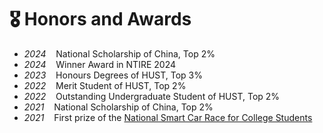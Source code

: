 # 🎖 Honors and Awards

- *2024* &nbsp;&nbsp; National Scholarship of China, Top 2%
- *2024* &nbsp;&nbsp; Winner Award in NTIRE 2024
- *2023* &nbsp;&nbsp; Honours Degrees of HUST, Top 3%
- *2022* &nbsp;&nbsp; Merit Student of HUST, Top 2%
- *2022* &nbsp;&nbsp; Outstanding Undergraduate Student of HUST, Top 2%
- *2021* &nbsp;&nbsp; National Scholarship of China, Top 2%
- *2021* &nbsp;&nbsp; First prize of the [National Smart Car Race for College Students](http://www.smartcarrace.com/)